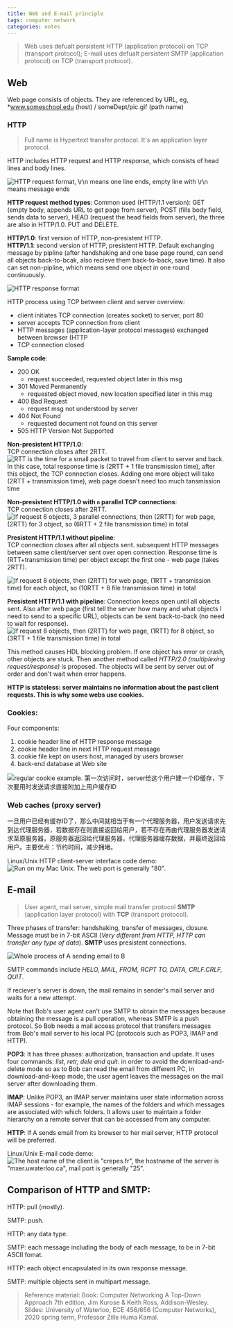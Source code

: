 ```yaml
---
title: Web and E-mail principle
tags: computer network
categories: notes
---
```

> Web uses defualt persistent HTTP (application protocol) on TCP (transport protocol); E-mail uses defualt persistent SMTP (application protocol) on TCP (transport protocol).

## Web
Web page consists of objects. They are referenced by URL, eg, *www.someschool.edu (host) / someDept/pic.gif (path name)

### HTTP
> Full name is Hypertext transfer protocol. It's an application layer protocol.

HTTP includes HTTP request and HTTP response, which consists of head lines and body lines.

![HTTP request format, `\r\n` means one line ends, empty line with `\r\n` means message ends]( /img/my27.jpg)

**HTTP request method types**: Common used (HTTP/1.1 version): GET (empty body, appends URL to get page from server), POST (fills body field, sends data to server), HEAD (request the head fields from server), the three are also in HTTP/1.0. PUT and DELETE.

**HTTP/1.0**: first version of HTTP, non-presistent HTTP. <br>
**HTTP/1.1**: second version of HTTP, presistent HTTP. Default exchanging message by pipline (after handshaking and one base page round, can send all objects back-to-bcak, also recieve them back-to-back, save time). It also can set non-pipline, which means send one object in one round continuously.

![HTTP response format]( /img/my29.jpg)

HTTP process using TCP between client and server overview:
+ client initiates TCP connection (creates socket) to server, port 80
+ server accepts TCP connection from client
+ HTTP messages (application-layer protocol
messages) exchanged between browser (HTTP
+ TCP connection closed

**Sample code**:
+ 200 OK
    + request succeeded, requested object later in this msg
+ 301 Moved Permanently
    + requested object moved, new location specified later in this msg
+ 400 Bad Request
    + request msg not understood by server
+ 404 Not Found
    + requested document not found on this server
+ 505 HTTP Version Not Supported

**Non-presistent HTTP/1.0**: <br>
TCP connection closes after 2RTT.
![**RTT** is the time for a small packet to travel from client to server and back. In this case, total response time is (2RTT + 1 file transmission time), after this object, the TCP connection closes. Adding one more object will take (2RTT + transmission time), web page doesn't need too much tansmission time]( /img/my30.jpg)

**Non-presistent HTTP/1.0 with `n` parallel TCP connections**: <br>
TCP connection closes after 2RTT.
![If request 6 objects, 3 parallel connections, then (2RTT) for web page, (2RTT) for 3 object, so (6RTT + 2 file transmission time) in total]( /img/my33.jpg)

**Presistent HTTP/1.1 without pipeline**: <br>
TCP connection closes after all objects sent.
subsequent HTTP messages between same client/server sent over open connection. Response time is (RTT+transmission time) per object except the first one - web page (takes 2RTT).

![If request 8 objects, then (2RTT) for web page, (1RTT + transmission time) for each object, so (10RTT + 8 file transmission time) in total]( /img/my31.jpg)

**Presistent HTTP/1.1 with pipeline**: Connection keeps open until all objects sent.  Also after web page (first tell the server how many and what objects I need to send to a specific URL), objects can be sent back-to-back (no need to wait for response).
![If request 8 objects, then (2RTT) for web page, (1RTT) for 8 object, so (3RTT + 1 file transmission time) in total]( /img/my32.jpg)

This method causes HDL blocking problem. If one object has error or crash, other objects are stuck. Then another method called *HTTP/2.0 (multiplexing request/response)* is proposed. The objects will be sent by server out of order and don't wait when error happens.

**HTTP is stateless: server maintains no information about the past client requests. This is why some webs use cookies.**

### Cookies:
Four components:
1. cookie header line of HTTP response message
2. cookie header line in next HTTP request message
3. cookie file kept on users host, managed by users browser
4. back-end database at Web site

![regular cookie example. 第一次访问时，server给这个用户建一个ID缓存，下次要用时发送请求直接附加上用户缓存ID]( /img/my35.jpg)

### Web caches (proxy server)
一旦用户已经有缓存ID了，那么中间就相当于有一个代理服务器，用户发送请求先到达代理服务器，若数据存在则直接返回给用户，若不存在再由代理服务器发送请求至原服务器，原服务器返回给代理服务器，代理服务器缓存数据，并最终返回给用户。主要优点：节约时间，减少拥堵。

Linux/Unix HTTP client-server interface code demo:
![Run on my Mac Unix. The web port is generally "80".]( /img/my34.jpg)

## E-mail
> User agent, mail server, simple mail transfer protocol **SMTP** (application layer protocol) with **TCP** (transport protocol).

Three phases of transfer: handshaking, transfer of messages, closure. Message must be in 7-bit ASCII (*Very different from HTTP, HTTP can transfer any type of data*). **SMTP** uses presistent connections.

![Whole process of A sending email to B]( /img/my37.jpg)

SMTP commands include *HELO, MAIL, FROM, RCPT TO, DATA, CRLF.CRLF, QUIT*.

If reciever's server is down, the mail remains in sender's mail server and waits for a new attempt.

Note that Bob's user agent can't use SMTP to obtain the messages because obtaining the message is a pull operation, whereas SMTP is a push protocol. So Bob needs a mail access protocol that transfers messages from Bob's mail server to his local PC (protocols such as POP3, IMAP and HTTP). <br>

**POP3**: It has three phases: authorization, transaction and update. It uses four commands: *list, retr, dele and quit*. in order to avoid the download-and-delete mode so as to Bob can read the email from different PC, in download-and-keep mode, the user agent leaves the messages on the mail server after downloading them.

**IMAP**: Unlike POP3, an IMAP server maintains user state information across IMAP sessions - for example, the names of the folders and which messages are associated with which folders. It allows user to maintain a folder hierarchy on a remote server that can be accessed from any computer.

**HTTP**: If A sends email from its browser to her mail server, HTTP protocol will be preferred.

Linux/Unix E-mail code demo:
![The host name of the client is "crepes.fr", the hostname of the server is "mxer.uwaterloo.ca", mail port is generally "25".]( /img/my38.png)

## Comparison of HTTP and SMTP:
HTTP: pull (mostly). 

SMTP: push.  <br>

HTTP: any data type. 

SMTP: each message including the body of each message, to be in 7-bit ASCII fomat. 

HTTP: each object encapsulated in its own
response message. 

SMTP: multiple objects sent in multipart message. <br>

> Reference material: 
> Book: Computer Networking A Top-Down Approach 7th edition, Jim Kurose & Keith Ross, Addison-Wesley. 
> Slides: University of Waterloo, ECE 456/656 (Computer Networks), 2020 spring term, Professor Zille Huma Kamal.


